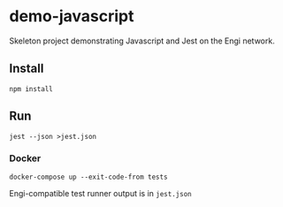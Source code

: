 # demo-javascript

Skeleton project demonstrating Javascript and Jest on the Engi network.

## Install

`npm install`

## Run

`jest --json >jest.json`

### Docker

`docker-compose up --exit-code-from tests`

Engi-compatible test runner output is in `jest.json`
